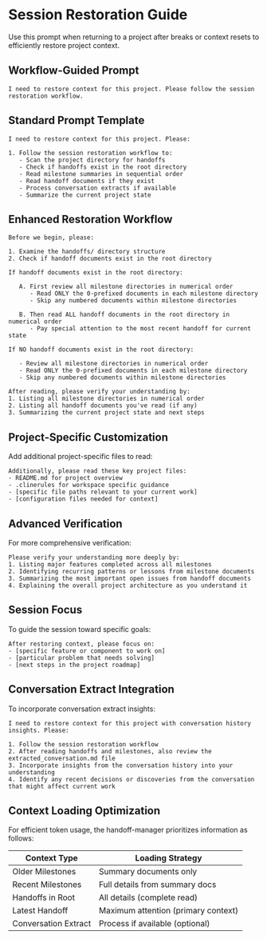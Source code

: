 # Session Restoration Guide

Use this prompt when returning to a project after breaks or context resets to efficiently restore project context.

## Workflow-Guided Prompt

```
I need to restore context for this project. Please follow the session restoration workflow.
```

## Standard Prompt Template

```
I need to restore context for this project. Please:

1. Follow the session restoration workflow to:
   - Scan the project directory for handoffs
   - Check if handoffs exist in the root directory
   - Read milestone summaries in sequential order
   - Read handoff documents if they exist
   - Process conversation extracts if available
   - Summarize the current project state
```

## Enhanced Restoration Workflow

```
Before we begin, please:

1. Examine the handoffs/ directory structure
2. Check if handoff documents exist in the root directory

If handoff documents exist in the root directory:
   
   A. First review all milestone directories in numerical order
      - Read ONLY the 0-prefixed documents in each milestone directory
      - Skip any numbered documents within milestone directories
   
   B. Then read ALL handoff documents in the root directory in numerical order
      - Pay special attention to the most recent handoff for current state

If NO handoff documents exist in the root directory:
   
   - Review all milestone directories in numerical order
   - Read ONLY the 0-prefixed documents in each milestone directory
   - Skip any numbered documents within milestone directories

After reading, please verify your understanding by:
1. Listing all milestone directories in numerical order
2. Listing all handoff documents you've read (if any)
3. Summarizing the current project state and next steps
```

## Project-Specific Customization

Add additional project-specific files to read:

```
Additionally, please read these key project files:
- README.md for project overview
- .clinerules for workspace specific guidance
- [specific file paths relevant to your current work]
- [configuration files needed for context]
```

## Advanced Verification

For more comprehensive verification:

```
Please verify your understanding more deeply by:
1. Listing major features completed across all milestones
2. Identifying recurring patterns or lessons from milestone documents
3. Summarizing the most important open issues from handoff documents
4. Explaining the overall project architecture as you understand it
```

## Session Focus

To guide the session toward specific goals:

```
After restoring context, please focus on:
- [specific feature or component to work on]
- [particular problem that needs solving]
- [next steps in the project roadmap]
```

## Conversation Extract Integration

To incorporate conversation extract insights:

```
I need to restore context for this project with conversation history insights. Please:

1. Follow the session restoration workflow
2. After reading handoffs and milestones, also review the extracted_conversation.md file
3. Incorporate insights from the conversation history into your understanding
4. Identify any recent decisions or discoveries from the conversation that might affect current work
```

## Context Loading Optimization

For efficient token usage, the handoff-manager prioritizes information as follows:

| Context Type | Loading Strategy |
|--------------|------------------|
| Older Milestones | Summary documents only |
| Recent Milestones | Full details from summary docs |
| Handoffs in Root | All details (complete read) |
| Latest Handoff | Maximum attention (primary context) |
| Conversation Extract | Process if available (optional) |